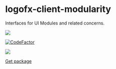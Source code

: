 # logofx-client-modularity
Interfaces for UI Modules and related concerns.

<img src=https://ci.appveyor.com/api/projects/status/github/logofx/logofx-client-modularity>

[![CodeFactor](https://www.codefactor.io/repository/github/logofx/logofx-client-modularity/badge)](https://www.codefactor.io/repository/github/logofx/logofx-client-modularity)

<img src=https://img.shields.io/nuget/dt/LogoFX.Client.Modularity>

[Get package](https://www.nuget.org/packages/LogoFX.Client.Modularity/)
